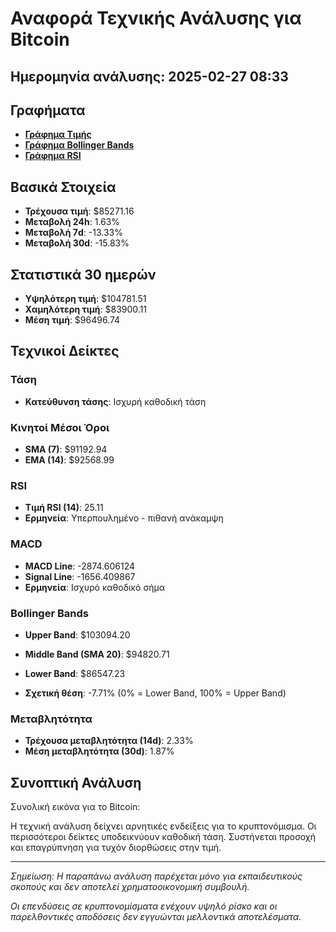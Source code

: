 # Αναφορά Τεχνικής Ανάλυσης για Bitcoin

## Ημερομηνία ανάλυσης: 2025-02-27 08:33

## Γραφήματα

- [**Γράφημα Τιμής**](file:///root/crypto_analyzer/analysis_charts/bitcoin_price_chart.png)
- [**Γράφημα Bollinger Bands**](file:///root/crypto_analyzer/analysis_charts/bitcoin_bollinger_chart.png)
- [**Γράφημα RSI**](file:///root/crypto_analyzer/analysis_charts/bitcoin_rsi_chart.png)

## Βασικά Στοιχεία

- **Τρέχουσα τιμή**: $85271.16
- **Μεταβολή 24h**: 1.63%
- **Μεταβολή 7d**: -13.33%
- **Μεταβολή 30d**: -15.83%

## Στατιστικά 30 ημερών

- **Υψηλότερη τιμή**: $104781.51
- **Χαμηλότερη τιμή**: $83900.11
- **Μέση τιμή**: $96496.74

## Τεχνικοί Δείκτες

### Τάση

- **Κατεύθυνση τάσης**: Ισχυρή καθοδική τάση

### Κινητοί Μέσοι Όροι

- **SMA (7)**: $91192.94
- **EMA (14)**: $92568.99

### RSI

- **Τιμή RSI (14)**: 25.11
- **Ερμηνεία**: Υπερπουλημένο - πιθανή ανάκαμψη

### MACD

- **MACD Line**: -2874.606124
- **Signal Line**: -1656.409867
- **Ερμηνεία**: Ισχυρό καθοδικό σήμα

### Bollinger Bands

- **Upper Band**: $103094.20
- **Middle Band (SMA 20)**: $94820.71
- **Lower Band**: $86547.23

- **Σχετική θέση**: -7.71% (0% = Lower Band, 100% = Upper Band)

### Μεταβλητότητα

- **Τρέχουσα μεταβλητότητα (14d)**: 2.33%
- **Μέση μεταβλητότητα (30d)**: 1.87%

## Συνοπτική Ανάλυση

Συνολική εικόνα για το Bitcoin:

Η τεχνική ανάλυση δείχνει αρνητικές ενδείξεις για το κρυπτονόμισμα. Οι περισσότεροι δείκτες υποδεικνύουν καθοδική τάση. Συστήνεται προσοχή και επαγρύπνηση για τυχόν διορθώσεις στην τιμή.

---

*Σημείωση: Η παραπάνω ανάλυση παρέχεται μόνο για εκπαιδευτικούς σκοπούς και δεν αποτελεί χρηματοοικονομική συμβουλή.*

*Οι επενδύσεις σε κρυπτονομίσματα ενέχουν υψηλό ρίσκο και οι παρελθοντικές αποδόσεις δεν εγγυώνται μελλοντικά αποτελέσματα.*